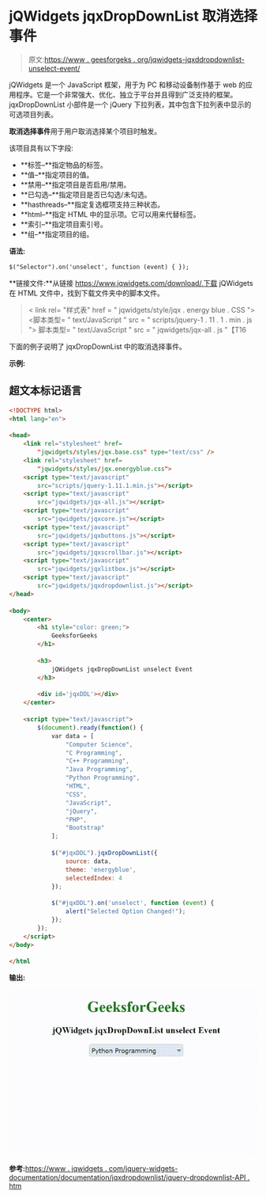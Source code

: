 # jQWidgets jqxDropDownList 取消选择事件

> 原文:[https://www . geesforgeks . org/jqwidgets-jqxddropdownlist-unselect-event/](https://www.geeksforgeeks.org/jqwidgets-jqxdropdownlist-unselect-event/)

jQWidgets 是一个 JavaScript 框架，用于为 PC 和移动设备制作基于 web 的应用程序。它是一个非常强大、优化、独立于平台并且得到广泛支持的框架。jqxDropDownList 小部件是一个 jQuery 下拉列表，其中包含下拉列表中显示的可选项目列表。

**取消选择事件**用于用户取消选择某个项目时触发。

该项目具有以下字段:

*   **标签–**指定物品的标签。
*   **值–**指定项目的值。
*   **禁用–**指定项目是否启用/禁用。
*   **已勾选–**指定项目是否已勾选/未勾选。
*   **hasthreads–**指定复选框项支持三种状态。
*   **html–**指定 HTML 中的显示项。它可以用来代替标签。
*   **索引–**指定项目索引号。
*   **组–**指定项目的组。

**语法:**

```html
$("Selector").on('unselect', function (event) { });
```

**链接文件:**从链接 https://www.jqwidgets.com/download/.下载 jQWidgets 在 HTML 文件中，找到下载文件夹中的脚本文件。

> <link rel="”stylesheet”" href="”jqwidgets/styles/jqx.base.css”" type="”text/css”">
> < link rel= "样式表" href = " jqwidgets/style/jqx . energy blue . CSS ">
> <脚本类型= " text/JavaScript " src = " scripts/jquery-1 . 11 . 1 . min . js "></脚本>
> 脚本类型= " text/JavaScript " src = " jqwidgets/jqx-all . js "【T16

下面的例子说明了 jqxDropDownList 中的取消选择事件。

**示例:**

## 超文本标记语言

```html
<!DOCTYPE html>
<html lang="en">

<head>
    <link rel="stylesheet" href=
        "jqwidgets/styles/jqx.base.css" type="text/css" />
    <link rel="stylesheet" href=
        "jqwidgets/styles/jqx.energyblue.css">
    <script type="text/javascript" 
        src="scripts/jquery-1.11.1.min.js"></script>
    <script type="text/javascript" 
        src="jqwidgets/jqx-all.js"></script>
    <script type="text/javascript" 
        src="jqwidgets/jqxcore.js"></script>
    <script type="text/javascript" 
        src="jqwidgets/jqxbuttons.js"></script>
    <script type="text/javascript" 
        src="jqwidgets/jqxscrollbar.js"></script>
    <script type="text/javascript" 
        src="jqwidgets/jqxlistbox.js"></script>
    <script type="text/javascript" 
        src="jqwidgets/jqxdropdownlist.js"></script>
</head>

<body>
    <center>
        <h1 style="color: green;">
            GeeksforGeeks
        </h1>

        <h3>
            jQWidgets jqxDropDownList unselect Event
        </h3>

        <div id='jqxDDL'></div>
    </center>

    <script type="text/javascript">
        $(document).ready(function() {
            var data = [
                "Computer Science",
                "C Programming",
                "C++ Programming",
                "Java Programming",
                "Python Programming",
                "HTML",
                "CSS",
                "JavaScript",
                "jQuery",
                "PHP",
                "Bootstrap"
            ];

            $("#jqxDDL").jqxDropDownList({
                source: data,
                theme: 'energyblue',
                selectedIndex: 4
            });

            $("#jqxDDL").on('unselect', function (event) {
                alert("Selected Option Changed!");
            });
        });
    </script>
</body>

</html
```

**输出:**

![](img/f0b2c14700c5d7728d7eea9374a0ce82.png)

**参考:**[https://www . jqwidgets . com/jquery-widgets-documentation/documentation/jqxdropdownlist/jquery-dropdownlist-API . htm](https://www.jqwidgets.com/jquery-widgets-documentation/documentation/jqxdropdownlist/jquery-dropdownlist-api.htm)